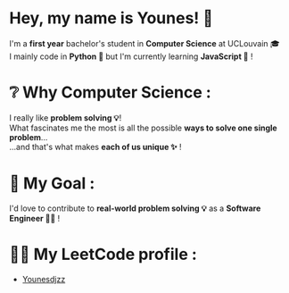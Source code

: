 # Hey, my name is **Younes**! 👋
I'm a **first year** bachelor's student in **Computer Science** at UCLouvain 🎓 <br>
I mainly code in **Python 🐍** but I'm currently learning **JavaScript 📜** !

# ❔ Why Computer Science :

I really like **problem solving 💡**! <br>
What fascinates me the most is all the possible **ways to solve one single problem**... <br>
...and that's what makes **each of us unique ✨** !

# 🎯 My Goal :

I'd love to contribute to **real-world problem solving 💡** as a **Software Engineer 👨‍💻** !

# 👨‍💻 My LeetCode profile :
* [Younesdjzz](https://leetcode.com/u/Younesdjzz/)

